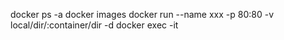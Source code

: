 docker ps -a
docker images 
docker run --name xxx -p 80:80 -v local/dir/:container/dir -d 
docker exec -it 


